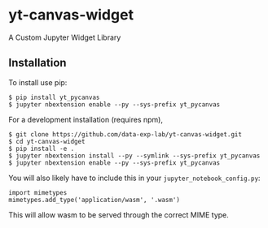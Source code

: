 yt-canvas-widget
===============================

A Custom Jupyter Widget Library

Installation
------------

To install use pip:

    $ pip install yt_pycanvas
    $ jupyter nbextension enable --py --sys-prefix yt_pycanvas


For a development installation (requires npm),

    $ git clone https://github.com/data-exp-lab/yt-canvas-widget.git
    $ cd yt-canvas-widget
    $ pip install -e .
    $ jupyter nbextension install --py --symlink --sys-prefix yt_pycanvas
    $ jupyter nbextension enable --py --sys-prefix yt_pycanvas

You will also likely have to include this in your `jupyter_notebook_config.py`:

```
import mimetypes
mimetypes.add_type('application/wasm', '.wasm')
```

This will allow wasm to be served through the correct MIME type.
